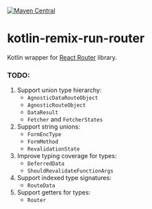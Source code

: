 [![Maven Central](https://img.shields.io/maven-central/v/org.jetbrains.kotlin-wrappers/kotlin-remix-run-router)](https://mvnrepository.com/artifact/org.jetbrains.kotlin-wrappers/kotlin-remix-run-router)

# kotlin-remix-run-router

Kotlin wrapper for [React Router](https://remix.run/docs/en/v1/other-api/react-router) library.

### TODO:

1) Support union type hierarchy:
    * `AgnosticDataRouteObject`
    * `AgnosticRouteObject`
    * `DataResult`
    * `Fetcher` and `FetcherStates`
2) Support string unions:
    * `FormEncType`
    * `FormMethod`
    * `RevalidationState`
3) Improve typing coverage for types:
    * `DeferredData`
    * `ShouldRevalidateFunctionArgs`
4) Support indexed type signatures:
    * `RouteData`
5) Support getters for types:
    * `Router`


